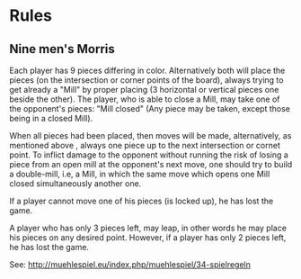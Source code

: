 # Rules

## Nine men's Morris

Each player has 9 pieces differing in color. Alternatively both will place the pieces (on the intersection or corner points of the board), always trying to get already a "Mill" by proper placing (3 horizontal or vertical pieces one beside the other). The player, who is able to close a Mill, may take one of the opponent's pieces: "Mill closed" (Any piece may be taken, except those being in a closed Mill).

When all pieces had been placed, then moves will be made, alternatively, as mentioned above , always one piece up to the next intersection or cornet point. To inflict damage to the opponent without running the risk of losing a piece from an open mill at the opponent's next move, one should try to build a double-mill, i.e, a Mill, in which the same move which opens one Mill closed simultaneously another one.

If a player cannot move one of his pieces (is locked up), he has lost the game.

A player who has only 3 pieces left, may leap, in other words he may place his pieces on any desired point. However, if a player has only 2 pieces left, he has lost the game.

See: http://muehlespiel.eu/index.php/muehlespiel/34-spielregeln